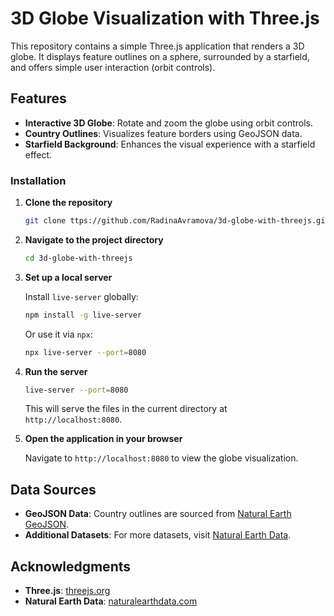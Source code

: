 # 3D Globe Visualization with Three.js

This repository contains a simple Three.js application that renders a 3D globe. It displays feature outlines on a sphere, surrounded by a starfield, and offers simple user interaction (orbit controls).

## Features

- **Interactive 3D Globe**: Rotate and zoom the globe using orbit controls.
- **Country Outlines**: Visualizes feature borders using GeoJSON data.
- **Starfield Background**: Enhances the visual experience with a starfield effect.


### Installation

1. **Clone the repository**

   ```bash
   git clone ttps://github.com/RadinaAvramova/3d-globe-with-threejs.git
   ```

2. **Navigate to the project directory**

   ```bash
   cd 3d-globe-with-threejs
   ```

3. **Set up a local server**

   Install `live-server` globally:

   ```bash
   npm install -g live-server
   ```

   Or use it via `npx`:

   ```bash
   npx live-server --port=8080
   ```

4. **Run the server**

   ```bash
   live-server --port=8080
   ```

   This will serve the files in the current directory at `http://localhost:8080`.

5. **Open the application in your browser**

   Navigate to `http://localhost:8080` to view the globe visualization.


## Data Sources

- **GeoJSON Data**: Country outlines are sourced from [Natural Earth GeoJSON](https://github.com/martynafford/natural-earth-geojson).
- **Additional Datasets**: For more datasets, visit [Natural Earth Data](https://www.naturalearthdata.com/downloads/).


## Acknowledgments

- **Three.js**: [threejs.org](https://threejs.org/)
- **Natural Earth Data**: [naturalearthdata.com](https://www.naturalearthdata.com/)